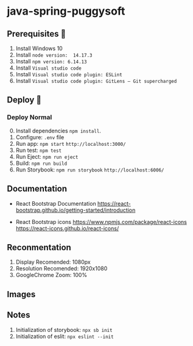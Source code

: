 # java-spring-puggysoft

## Prerequisites 🔨

1. Install Windows 10
2. Install ```node version:  14.17.3```
3. Install ```npm version: 6.14.13```
4. Install ```Visual studio code```
5. Install ```Visual studio code plugin: ESLint```
6. Install ```Visual studio code plugin: GitLens — Git supercharged```

## Deploy 🚀

### Deploy Normal

0. Install dependencies `npm install`.
1. Configure: `.env` file
2. Run app: `npm start` `http://localhost:3000/`
3. Run test: `npm test`
4. Run Eject: `npm run eject`
5. Build: `npm run build`
6. Run Storybook: `npm run storybook`  `http://localhost:6006/`

## Documentation
- React Bootstrap Documentation
https://react-bootstrap.github.io/getting-started/introduction


- React Bootstrap icons
https://www.npmjs.com/package/react-icons
https://react-icons.github.io/react-icons/


## Reconmentation

1. Display Recomended: 1080px
2. Resolution Recomended: 1920x1080
3. GoogleChrome Zoom: 100%

## Images

## Notes

1. Initialization of storybook: `npx sb init`
2. Initialization of eslit: `npx eslint --init`
